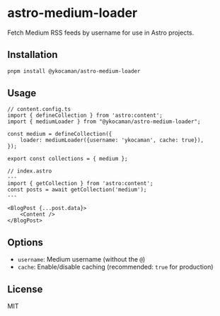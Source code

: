 # astro-medium-loader

Fetch Medium RSS feeds by username for use in Astro projects.

## Installation

```bash
pnpm install @ykocaman/astro-medium-loader
```

## Usage

```tsx
// content.config.ts
import { defineCollection } from 'astro:content';
import { mediumLoader } from "@ykocaman/astro-medium-loader";

const medium = defineCollection({
    loader: mediumLoader({username: 'ykocaman', cache: true}),
});

export const collections = { medium };
```

```tsx
// index.astro
---
import { getCollection } from 'astro:content';
const posts = await getCollection('medium');
---

<BlogPost {...post.data}>
	<Content />
</BlogPost>
```

## Options
- `username`: Medium username (without the `@`)
- `cache`: Enable/disable caching (recommended: `true` for production)

## License
MIT